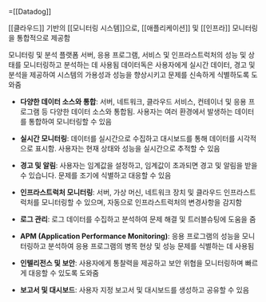 =[[Datadog]]

[[클라우드]] 기반의 [[모니터링 시스템]]으로, [[애플리케이션]] 및 [[인프라]] 모니터링을 통합적으로 제공함

모니터링 및 분석 플랫폼
서버, 응용 프로그램, 서비스 및 인프라스트럭처의 성능 및 상태를 모니터링하고 분석하는 데 사용됨
데이터독은 사용자에게 실시간 데이터, 경고 및 분석을 제공하여 시스템의 가용성과 성능을 향상시키고 문제를 신속하게 식별하도록 도와줌

- **다양한 데이터 소스와 통합**: 서버, 네트워크, 클라우드 서비스, 컨테이너 및 응용 프로그램 등 다양한 데이터 소스와 통합됨. 사용자는 여러 환경에서 발생하는 데이터를 통합하여 모니터링할 수 있음

- **실시간 모니터링**: 데이터를 실시간으로 수집하고 대시보드를 통해 데이터를 시각적으로 표시함. 사용자는 현재 상태와 성능을 실시간으로 추적할 수 있음

- **경고 및 알림**: 사용자는 임계값을 설정하고, 임계값이 초과되면 경고 및 알림을 받을 수 있습니다. 문제를 조기에 식별하고 대응할 수 있음

- **인프라스트럭처 모니터링**: 서버, 가상 머신, 네트워크 장치 및 클라우드 인프라스트럭처를 모니터링할 수 있으며, 자동으로 인프라스트럭처의 변경사항을 감지함

- **로그 관리**: 로그 데이터를 수집하고 분석하여 문제 해결 및 트러블슈팅에 도움을 줌

- **APM (Application Performance Monitoring)**: 응용 프로그램의 성능을 모니터링하고 분석하여 응용 프로그램의 병목 현상 및 성능 문제를 식별하는 데 사용됨

- **인텔리전스 및 보안**: 사용자에게 통찰력을 제공하고 보안 위협을 모니터링하며 빠르게 대응할 수 있도록 도와줌

- **보고서 및 대시보드**: 사용자 지정 보고서 및 대시보드를 생성하고 공유할 수 있음
